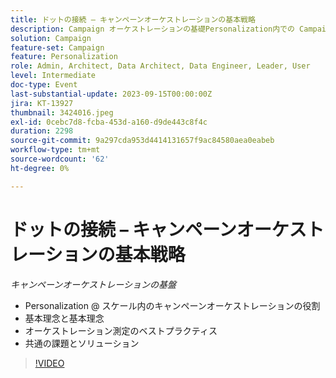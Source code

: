 ```yaml
---
title: ドットの接続 – キャンペーンオーケストレーションの基本戦略
description: Campaign オーケストレーションの基礎Personalization内での Campaign オーケストレーションの役割@スケールの基礎的な柱と基本原則オーケストレーション測定のベストプラクティス共通の課題とソリューション
solution: Campaign
feature-set: Campaign
feature: Personalization
role: Admin, Architect, Data Architect, Data Engineer, Leader, User
level: Intermediate
doc-type: Event
last-substantial-update: 2023-09-15T00:00:00Z
jira: KT-13927
thumbnail: 3424016.jpeg
exl-id: 0cebc7d8-fcba-453d-a160-d9de443c8f4c
duration: 2298
source-git-commit: 9a297cda953d4414131657f9ac84580aea0eabeb
workflow-type: tm+mt
source-wordcount: '62'
ht-degree: 0%

---
```


# ドットの接続 – キャンペーンオーケストレーションの基本戦略

*キャンペーンオーケストレーションの基盤*

* Personalization @ スケール内のキャンペーンオーケストレーションの役割
* 基本理念と基本理念
* オーケストレーション測定のベストプラクティス
* 共通の課題とソリューション

>[!VIDEO](https://video.tv.adobe.com/v/3424016/?learn=on)
